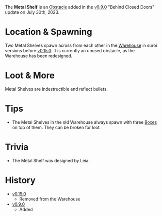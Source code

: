 The **Metal Shelf** is an [Obstacle](/obstacles) added in the [v0.9.0](https://github.com/HasangerGames/suroi/releases/tag/v0.9.0) "Behind Closed Doors" update on July 30th, 2023.

# Location & Spawning

Two Metal Shelves spawn across from each other in the [Warehouse](/buildings/warehouse) in suroi versions before [v0.15.0](https://github.com/HasangerGames/suroi/releases/tag/v0.15.0). It is currently an unused obstacle, as the Warehouse has been redesigned.

# Loot & More

Metal Shelves are indestructible and reflect bullets.

# Tips

- The Metal Shelves in the old Warehouse always spawn with three [Boxes](/obstacles/boxes) on top of them. They can be broken for loot.

# Trivia

- The Metal Shelf was designed by Leia.

# History
- [v0.15.0](https://github.com/HasangerGames/suroi/releases/tag/v0.15.0)
  - Removed from the Warehouse
- [v0.9.0](https://github.com/HasangerGames/suroi/releases/tag/v0.9.0)
  - Added